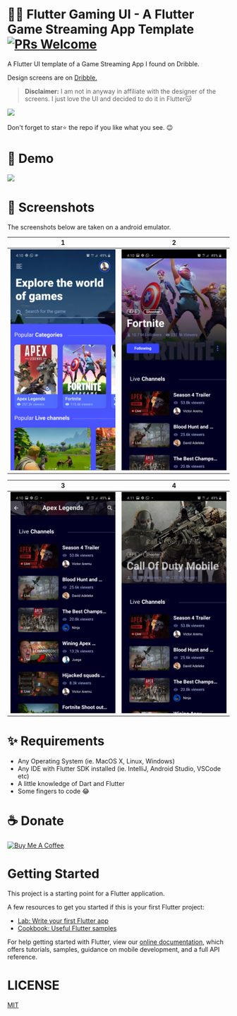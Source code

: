 # 🍔😋 Flutter Gaming UI - A Flutter Game Streaming App Template [![PRs Welcome](https://img.shields.io/badge/PRs-welcome-brightgreen.svg?style=flat-square)](http://makeapullrequest.com)

A Flutter UI template of a Game Streaming App I found on Dribble.

Design screens are on [Dribble.](https://dribbble.com/shots/6139248-Game-Streaming-App)

> **Disclaimer:** I am not in anyway in affiliate with the designer of the screens. I just love the UI and decided to do it in Flutter😽

<a href="./build/app/outputs/apk/release/app-release.apk"><img src="https://playerzon.com/asset/download.png" width="200"></img></a>

Don't forget to star⭐ the repo if you like what you see. 😉

# 🎥 Demo

<img src="./demo.gif" width="360">

# 📸 Screenshots

The screenshots below are taken on a android emulator.

| 1                                           | 2                                         |
| ------------------------------------------- | ----------------------------------------- |
| <img src="./screenshots/1.png" width="300"> | <img src="screenshots/2.png" width="300"> |

| 3                                         | 4                                         |
| ----------------------------------------- | ----------------------------------------- |
| <img src="screenshots/3.png" width="300"> | <img src="screenshots/4.png" width="300"> |

# ✨ Requirements

- Any Operating System (ie. MacOS X, Linux, Windows)
- Any IDE with Flutter SDK installed (ie. IntelliJ, Android Studio, VSCode etc)
- A little knowledge of Dart and Flutter
- Some fingers to code 😂

# ☕️ Donate

<a href="https://www.buymeacoffee.com/jwlE0N8" target="_blank"><img src="https://bmc-cdn.nyc3.digitaloceanspaces.com/BMC-button-images/custom_images/orange_img.png" alt="Buy Me A Coffee" style="height: auto !important;width: auto !important;" ></a>

# Getting Started

This project is a starting point for a Flutter application.

A few resources to get you started if this is your first Flutter project:

- [Lab: Write your first Flutter app](https://flutter.io/docs/get-started/codelab)
- [Cookbook: Useful Flutter samples](https://flutter.io/docs/cookbook)

For help getting started with Flutter, view our
[online documentation](https://flutter.io/docs), which offers tutorials,
samples, guidance on mobile development, and a full API reference.

# LICENSE

[MIT](./LICENSE.md)
